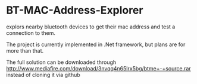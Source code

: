 BT-MAC-Address-Explorer
=======================

explors nearby bluetooth devices to get their mac address and test a connection to them.


The project is currently implemented in .Net framework, but plans are for more than that.

The full solution can be downloaded through http://www.mediafire.com/download/3nvqq4n65lrx5bg/btme+-+source.rar
instead of cloning it via github
